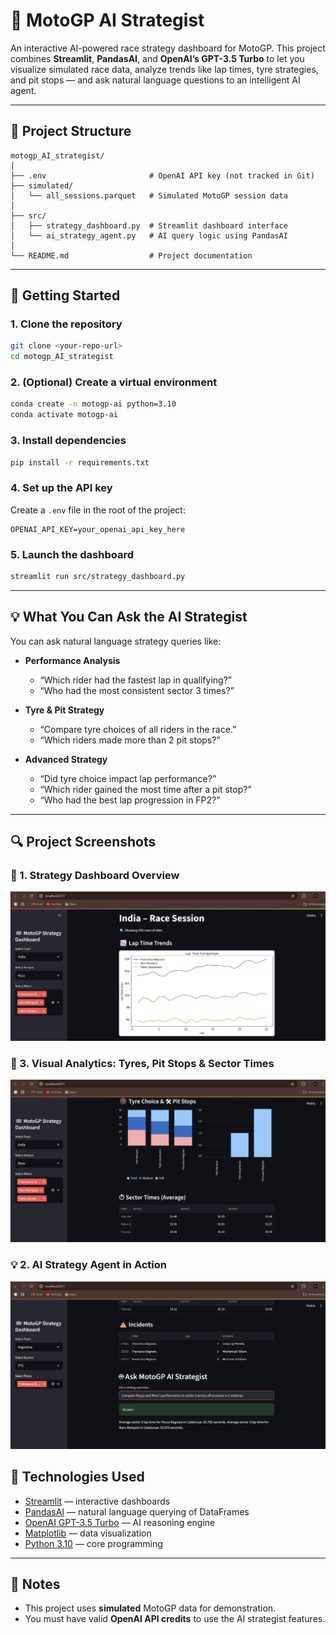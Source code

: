 # 🏁 MotoGP AI Strategist

An interactive AI-powered race strategy dashboard for MotoGP. This project combines **Streamlit**, **PandasAI**, and **OpenAI’s GPT-3.5 Turbo** to let you visualize simulated race data, analyze trends like lap times, tyre strategies, and pit stops — and ask natural language questions to an intelligent AI agent.

---

## 📂 Project Structure

```
motogp_AI_strategist/
│
├── .env                       # OpenAI API key (not tracked in Git)
├── simulated/
│   └── all_sessions.parquet   # Simulated MotoGP session data
│
├── src/
│   ├── strategy_dashboard.py  # Streamlit dashboard interface
│   └── ai_strategy_agent.py   # AI query logic using PandasAI
│
└── README.md                  # Project documentation
```

---

## 🚀 Getting Started

### 1. Clone the repository
```bash
git clone <your-repo-url>
cd motogp_AI_strategist
```

### 2. (Optional) Create a virtual environment
```bash
conda create -n motogp-ai python=3.10
conda activate motogp-ai
```

### 3. Install dependencies
```bash
pip install -r requirements.txt
```

### 4. Set up the API key
Create a `.env` file in the root of the project:
```
OPENAI_API_KEY=your_openai_api_key_here
```

### 5. Launch the dashboard
```bash
streamlit run src/strategy_dashboard.py
```

---

## 💡 What You Can Ask the AI Strategist

You can ask natural language strategy queries like:

- **Performance Analysis**
  - “Which rider had the fastest lap in qualifying?”
  - “Who had the most consistent sector 3 times?”

- **Tyre & Pit Strategy**
  - “Compare tyre choices of all riders in the race.”
  - “Which riders made more than 2 pit stops?”

- **Advanced Strategy**
  - “Did tyre choice impact lap performance?”
  - “Which rider gained the most time after a pit stop?”
  - “Who had the best lap progression in FP2?”

---

## 🔍 Project Screenshots

### 🏁 1. Strategy Dashboard Overview

![Initial Dashboard](images/dashboard.png)

### 🔧 3. Visual Analytics: Tyres, Pit Stops & Sector Times

![Insights](images/visualization.png)

### 💡 2. AI Strategy Agent in Action

![AI analyzing](images/Performance.png)


## 🧠 Technologies Used

- [Streamlit](https://streamlit.io/) — interactive dashboards
- [PandasAI](https://github.com/gventuri/pandas-ai) — natural language querying of DataFrames
- [OpenAI GPT-3.5 Turbo](https://platform.openai.com/) — AI reasoning engine
- [Matplotlib](https://matplotlib.org/) — data visualization
- [Python 3.10](https://www.python.org/) — core programming

---

## 📌 Notes

- This project uses **simulated** MotoGP data for demonstration.
- You must have valid **OpenAI API credits** to use the AI strategist features.
